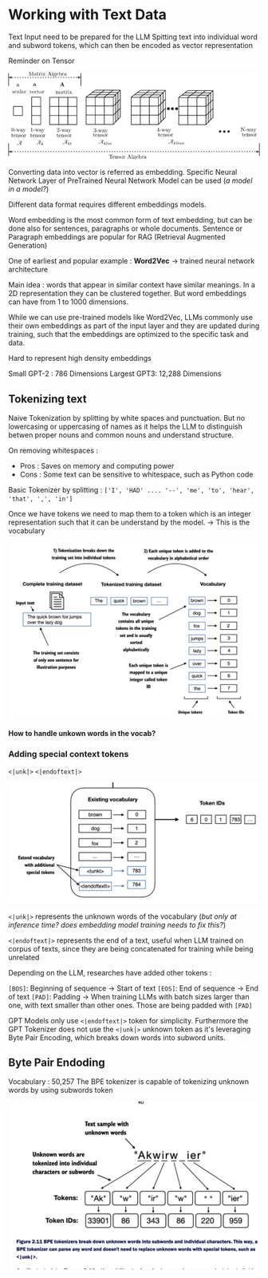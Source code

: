 # Working with Text Data

Text Input need to be prepared for the LLM
Spitting text into individual word and subword tokens, which can then be encoded as vector representation

Reminder on Tensor

![alt text](image-4.png)

Converting data into vector is referred as embedding.
Specific Neural Network Layer of PreTrained Neural Network Model can be used (_a model in a model?_)

Different data format requires different embeddings models.

Word embedding is the most common form of text embedding, but can be done also for sentences, paragraphs or whole documents. Sentence or Paragraph embeddings are popular for RAG (Retrieval Augmented Generation)

One of earliest and popular example : **Word2Vec** &rarr; trained neural network architecture

Main idea : words that appear in similar context have similar meanings. In a 2D representation they can be clustered together. But word embeddings can have from 1 to 1000 dimensions.

While we can use pre-trained models like Word2Vec, LLMs commonly use their own embeddings as part of the input layer and they are updated during training, such that the embeddings are optimized to the specific task and data.

Hard to represent high density embeddings

Small GPT-2 : 786 Dimensions
Largest GPT3: 12,288 Dimensions

## Tokenizing text

Naive Tokenization by splitting by white spaces and punctuation. But no lowercasing or uppercasing of names as it helps the LLM to distinguish betwen proper nouns and common nouns and understand structure.

On removing whitespaces :

- Pros : Saves on memory and computing power
- Cons : Some text can be sensitive to whitespace, such as Python code

Basic Tokenizer by splitting :
`['I', 'HAD' .... '--', 'me', 'to', 'hear', 'that', ',', 'in']`

Once we have tokens we need to map them to a token which is an integer representation such that it can be understand by the model. -> This is the vocabulary

![alt text](image-5.png)


**How to handle unkown words in the vocab?**

### Adding special context tokens

`<|unk|>`
`<|endoftext|>`

![](image-6.png)

`<|unk|>` represents the unknown words of the vocabulary (*but only at inference time? does embedding model training needs to fix this?*)

`<|endoftext|>` represents the end of a text, useful when LLM trained on corpus of texts, since they are being concatenated for training while being unrelated

Depending on the LLM, researches have added other tokens : 

`[BOS]`: Beginning of sequence -> Start of text
`[EOS]`: End of sequence -> End of text
`[PAD]`: Padding -> When training LLMs with batch sizes larger than one, with text smaller than other ones. Those are being padded with `[PAD]`


GPT Models only use `<|endoftext|>` token for simplicity. Furthermore the GPT Tokenizer does not use the `<|unk|>` unknown token as it's leveraging Byte Pair Encoding, which breaks down words into subword units.

## Byte Pair Endoding
Vocabulary : 50,257 
The BPE tokenizer is capable of tokenizing unknown words by using subwords token

![alt text](image-7.png)

